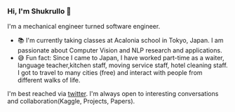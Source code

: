 ### Hi, I'm Shukrullo 👋


I'm a mechanical engineer turned software engineer. 

- 📚 I'm currently taking classes at Acalonia school in Tokyo, Japan. I am passionate about Computer Vision and NLP research and applications.
- 😅 Fun fact: Since I came to Japan, I have worked part-time as a waiter, language teacher,kitchen staff, moving service staff, hotel cleaning staff. I got to travel to many cities (free) and interact with people from different walks of life.

I'm best reached via [twitter](https://twitter.com/seanphilio). I'm always open to interesting conversations and collaboration(Kaggle, Projects, Papers).


